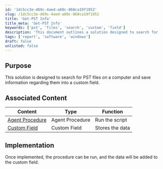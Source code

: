```yaml
---
id: '1dc5cc3e-d69c-4aed-a60c-868ca19f1952'
slug: /1dc5cc3e-d69c-4aed-a60c-868ca19f1952
title: 'Get-PST Info'
title_meta: 'Get-PST Info'
keywords: ['pst', 'files', 'search', 'custom', 'field']
description: 'This document outlines a solution designed to search for PST files on a computer and save relevant information into a custom field within ConnectWise Automate. It includes associated content links and implementation instructions.'
tags: ['report', 'software', 'windows']
draft: false
unlisted: false
---
```


## Purpose

This solution is designed to search for PST files on a computer and save information regarding them into a custom field.

## Associated Content

| Content                                                                 | Type            | Function          |
|-------------------------------------------------------------------------|-----------------|-------------------|
| [Agent Procedure](/docs/5783728e-e3c6-46f2-b8ae-ea3df5c980ec)     | Agent Procedure  | Run the script     |
| [Custom Field](/docs/74ed821b-9396-4153-b4f3-b556e777bbd5)        | Custom Field     | Stores the data    |

## Implementation

Once implemented, the procedure can be run, and the data will be added to the custom field.


